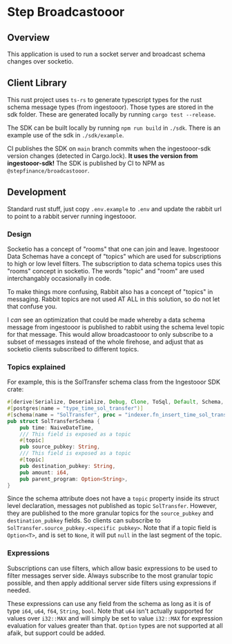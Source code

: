 # Step Broadcastooor

## Overview
This application is used to run a socket server and broadcast schema changes over
socketio.

## Client Library
This rust project uses `ts-rs` to generate typescript types for the rust schema message types (from ingestooor). Those types are stored in the sdk folder. These are generated locally by running `cargo test --release`.

The SDK can be built locally by running `npm run build` in `./sdk`.  There is an example use of the sdk in `./sdk/example`.

CI publishes the SDK on `main` branch commits when the ingestooor-sdk version changes (detected in Cargo.lock). **It uses the version from ingestooor-sdk!**  The SDK is published by CI to NPM as `@stepfinance/broadcastooor`.

## Development
Standard rust stuff, just copy `.env.example` to `.env` and update the rabbit url to point to a rabbit server running ingestooor.

### Design
Socketio has a concept of "rooms" that one can join and leave. Ingestooor Data Schemas have a concept of "topics" which are used for subscriptions to high or low level filters. The subscription to data schema topics uses this "rooms" concept in socketio. The words "topic" and "room" are used interchangably occasionally in code.

To make things more confusing, Rabbit also has a concept of "topics" in messaging. Rabbit topics are not used AT ALL in this solution, so do not let that confuse you. 

I *can* see an optimization that could be made whereby a data schema message from ingestooor is published to rabbit using the schema level topic for that message.  This would allow broadcastooor to only subscribe to a subset of messages instead of the whole firehose, and adjust that as socketio clients subscribed to different topics.

### Topics explained

For example, this is the SolTransfer schema class from the Ingestooor SDK crate:

```rust
#[derive(Serialize, Deserialize, Debug, Clone, ToSql, Default, Schema, TS)]
#[postgres(name = "type_time_sol_transfer")]
#[schema(name = "SolTransfer", proc = "indexer.fn_insert_time_sol_transfer")]
pub struct SolTransferSchema {
    pub time: NaiveDateTime,
    /// This field is exposed as a topic
    #[topic]
    pub source_pubkey: String,
    /// This field is exposed as a topic
    #[topic]
    pub destination_pubkey: String,
    pub amount: i64,
    pub parent_program: Option<String>,
}
```
Since the schema attribute does not have a `topic` property inside its struct level declaration, messages not published as topic `SolTransfer`. However, they are published to the more granular topics for the `source_pubkey` and `destination_pubkey` fields. So clients can subscribe to `SolTransfer.source_pubkey.<specific pubkey>`.
Note that if a topic field is `Option<T>`, and is set to `None`, it will put `null` in the last segment of the topic.

### Expressions

Subscriptions can use filters, which allow basic expressions to be used to filter messages server side.  Always subscribe to the most granular topic possible, and then apply additional server side filters using expressions if needed.

These expressions can use any field from the schema as long as it is of type `i64`, `u64`, `f64`, `String`, `bool`. Note that `u64` isn't actually supported for values over `i32::MAX` and will simply be set to value `i32::MAX` for expression evaluation for values greater than that. `Option` types are not supported at all afaik, but support could be added.
